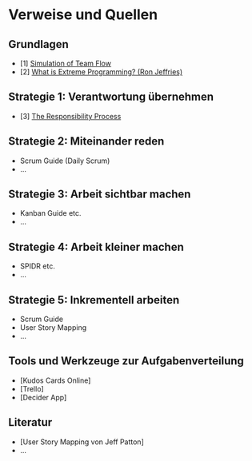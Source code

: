 # Verweise und Quellen

## Grundlagen

- [1] [Simulation of Team Flow](https://www.youtube.com/watch?v=bhpQKA9XYcE)
- [2] [What is Extreme Programming? (Ron Jeffries)](https://ronjeffries.com/xprog/what-is-extreme-programming/)

## Strategie 1: Verantwortung übernehmen

- [3] [The Responsibility Process](https://www.selbstfuehren.de/post/the-responsibility-process)

## Strategie 2: Miteinander reden

- Scrum Guide (Daily Scrum)
- ...

## Strategie 3: Arbeit sichtbar machen

- Kanban Guide etc.
- ...

## Strategie 4: Arbeit kleiner machen

- SPIDR etc.
- ...

## Strategie 5: Inkrementell arbeiten

- Scrum Guide
- User Story Mapping
- ...

## Tools und Werkzeuge zur Aufgabenverteilung

- [Kudos Cards Online]
- [Trello]
- [Decider App]

## Literatur

- [User Story Mapping von Jeff Patton]
- ...
